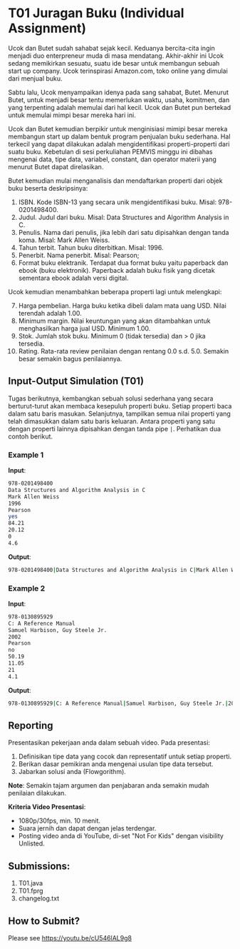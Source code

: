 # T01 Juragan Buku (Individual Assignment)

Ucok dan Butet sudah sahabat sejak kecil. Keduanya bercita-cita ingin menjadi duo enterpreneur muda di masa mendatang. Akhir-akhir ini Ucok sedang memikirkan sesuatu, suatu ide besar untuk membangun sebuah start up company. Ucok terinspirasi Amazon.com, toko online yang dimulai dari menjual buku.

Sabtu lalu, Ucok menyampaikan idenya pada sang sahabat, Butet. Menurut Butet, untuk menjadi besar tentu memerlukan waktu, usaha, komitmen, dan yang terpenting adalah memulai dari hal kecil. Ucok dan Butet pun bertekad untuk memulai mimpi besar mereka hari ini.

Ucok dan Butet kemudian berpikir untuk menginisiasi mimipi besar mereka membangun start up dalam bentuk program penjualan buku sederhana. Hal terkecil yang dapat dilakukan adalah mengidentifikasi properti-properti dari suatu buku. Kebetulan di sesi perkuliahan PEMVIS minggu ini dibahas mengenai data, tipe data, variabel, constant, dan operator materii yang menurut Butet dapat direlasikan.

Butet kemudian mulai menganalisis dan mendaftarkan properti dari objek buku beserta deskripsinya:

1. ISBN. Kode ISBN-13 yang secara unik mengidentifikasi buku. Misal: 978-0201498400.
2. Judul. Judul dari buku. Misal: Data Structures and Algorithm Analysis in C.
3. Penulis. Nama dari penulis, jika lebih dari satu dipisahkan dengan tanda koma. Misal: Mark Allen Weiss.
4. Tahun terbit. Tahun buku diterbitkan. Misal: 1996.
5. Penerbit. Nama penerbit. Misal: Pearson;
6. Format buku elektranik. Terdapat dua format buku yaitu paperback dan ebook (buku elektronik). Paperback adalah buku fisik yang dicetak sementara ebook adalah versi digital.

Ucok kemudian menambahkan beberapa properti lagi untuk melengkapi:

7. Harga pembelian. Harga buku ketika dibeli dalam mata uang USD. Nilai terendah adalah 1.00.
8. Minimum margin. Nilai keuntungan yang akan ditambahkan untuk menghasilkan harga jual USD. Minimum 1.00.
9. Stok. Jumlah stok buku. Minimum 0 (tidak tersedia) dan > 0 jika tersedia.
10. Rating. Rata-rata review penilaian dengan rentang 0.0 s.d. 5.0. Semakin besar semakin bagus penilaiannya.

## Input-Output Simulation (T01)

Tugas berikutnya, kembangkan sebuah solusi sederhana yang secara berturut-turut akan membaca kesepuluh properti buku. Setiap properti baca dalam satu baris masukan. Selanjutnya, tampilkan semua nilai properti yang telah dimasukkan dalam satu baris keluaran. Antara properti yang satu dengan properti lainnya dipisahkan dengan tanda pipe ```|```. Perhatikan dua contoh berikut.

### Example 1

**Input**:
```bash
978-0201498400
Data Structures and Algorithm Analysis in C
Mark Allen Weiss
1996
Pearson
yes
84.21
20.12
0
4.6

```

**Output**:
```bash
978-0201498400|Data Structures and Algorithm Analysis in C|Mark Allen Weiss|1996|Pearson|yes|84.21|20.12|0|4.6

```


### Example 2

**Input**:
```bash
978-0130895929
C: A Reference Manual
Samuel Harbison, Guy Steele Jr.
2002
Pearson
no
50.19
11.05
21
4.1

```

**Output**:
```bash
978-0130895929|C: A Reference Manual|Samuel Harbison, Guy Steele Jr.|2002|Pearson|no|50.19|11.05|21|4.1

```

## Reporting

Presentasikan pekerjaan anda dalam sebuah video. Pada presentasi:
1. Definisikan tipe data yang cocok dan representatif untuk setiap properti.
2. Berikan dasar pemikiran anda mengenai usulan tipe data tersebut.
3. Jabarkan solusi anda (Flowgorithm).

**Note**: Semakin tajam argumen dan penjabaran anda semakin mudah penilaian dilakukan.

**Kriteria Video Presentasi**:
+ 1080p/30fps, min. 10 menit.
+ Suara jernih dan dapat dengan jelas terdengar.
+ Posting video anda di YouTube, di-set "Not For Kids" dengan visibility Unlisted.

## Submissions:

1. T01.java
2. T01.fprg
3. changelog.txt

## How to Submit?

Please see https://youtu.be/cU546lAL9g8